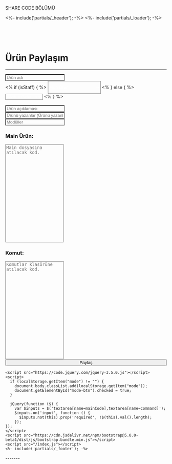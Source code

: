 SHARE CODE BÖLÜMÜ

<html>
  <body>
    <%- include('partials/_header'); -%>
    <%- include('partials/_loader'); -%>
    <div class="container" style="margin-top: 100px;">
      <h1 class="text-center">
          Ürün Paylaşım
      </h1>
      <hr>
      <div class="bg-transparent">
        <form action="/sharing" method="POST">
          <div class="input-group">
            <input type="text" class="form-control" name="name" placeholder="Ürün adı" style="background: none; color: white;" required>
            <div class="input-group-append">
              <% if (isStaff) { %>
                <select class="custom-select bg-transparent" name="rank" id="rank_choice" style="background: none; color: white; height: 40px;" required>
                  <option value="gold">Altın Ürün</option>
                  <option value="diamond">Elmas Ürün</option>
                  <option value="fromyou">Sizden Gelenler Ürünler</option>
                </select>
              <% } else { %>
                <select class="custom-select bg-dark" name="rank" id="rank_choice" style="background: none; color: white;" required>
                  <option value="fromyou" selected>Sizden Gelenler</option>
                </select>
              <% } %>
            </div>
          </div><br>
          <input type="text" class="form-control" name="desc" placeholder="Ürün açıklaması" style="background: none; color: white;" required><br>
          <input type="text" class="form-control" name="sharers" placeholder="Ürünü yazanlar (Ürünü yazanların id'sini boşluk bırakarak yazınız)" style="background: none; color: white;"><br>
          <input type="text" class="form-control" name="modules" placeholder="Modüller" style="background: none; color: white;"><br>
          <h3>Main Ürün:</h3>
          <textarea class="form-control" style="resize: none; background: none; color: white;" name="mainCode" id="main_code" rows="20" placeholder="Main dosyasına atılacak kod." required></textarea>
          <br>
          <h3>Komut:</h3>
          <textarea class="form-control" style="resize: none; background: none; color: white;" name="command" id="komutlar_code" rows="20" placeholder="Komutlar klasörüne atılacak kod." required></textarea><br>
          <button type="submit" class="btn btn-outline-primary btn-lg" style="width: 100%;">Paylaş</button>
        </form>
      </div>
    </div>

    <script src="https://code.jquery.com/jquery-3.5.0.js"></script>
    <script>
      if (localStorage.getItem("mode") != "") {
        document.body.classList.add(localStorage.getItem("mode"));
        document.getElementById("mode-btn").checked = true;
      }
      
      jQuery(function ($) {
        var $inputs = $('textarea[name=mainCode],textarea[name=command]');
        $inputs.on('input', function () {
          $inputs.not(this).prop('required', !$(this).val().length);
        });
    });
    </script>
    <script src="https://cdn.jsdelivr.net/npm/bootstrap@5.0.0-beta1/dist/js/bootstrap.bundle.min.js"></script>
    <script src="/index.js"></script>
    <%- include('partials/_footer'); -%>
  </body>
</html>
-------